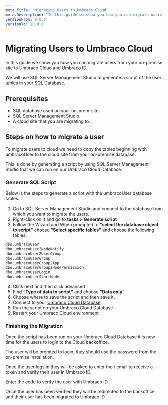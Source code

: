 ```yaml
---
meta.Title: "Migrating Users to Umbraco Cloud"
meta.Description: "In this guide we show you how you can migrate users from your existing on-premise site to Umbraco Cloud and Umbraco ID."
versionFrom: 8.0.0
versionTo: 10.0.0
---
```


# Migrating Users to Umbraco Cloud

In this guide we show you how you can migrate users from your on-premise site to Umbraco Cloud and Umbraco ID.

We will use SQL Server Management Studio to generate a script of the user tables in your SQL Database.

## Prerequisites

* SQL database used on your on-prem-site.
* SQL Server Management Studio.
* A cloud site that you are migrating to.

## Steps on how to migrate a user

To migrate users to cloud we need to copy the tables beginning with umbracoUser to the cloud site from your on-premise database.

This is done by generating a script by using SQL Server Management Studio that we can run on our Umbraco Cloud Database.

### Generate SQL Script

Below is the steps to generate a script with the umbracoUser database tables.

1. Go to SQL Server Management Studio and connect to the database from which you want to migrate the users.
2. Right-click on it and  go to **tasks > Generate script**
3. Follow the Wizard and When prompted to **"select the database object to script"** choose **“Select specific tables”** and choose the following tables:

```SQL
dbo.umbracoUser
dbo.umbracoUser2NodeNotify
dbo.umbracoUser2UserGroup
dbo.umbracoUserGroup
dbo.umbracoUserGroup2App
dbo.umbracoUserGroup2NodePermission
dbo.umbracoUserLogin
dbo.umbracoUserStartNode
```

4. Click next and then click advanced
5. Find **“Type of data to script”** and choose **“Data only”**
6. Choose where to save the script and then save it.
7. Connect to your [Umbraco Cloud Database](https://our.umbraco.com/documentation/Umbraco-Cloud/Databases/)
8. Run the script on your Umbraco Cloud Database
9. Restart your Umbraco Cloud environment

### Finishing the Migration

Once the script has been run on your Umbraco Cloud Database it is now time for the users to login to the Cloud backoffice.

The user will be promted to login, they should use the password from the on-premise installation.

Once the user logs in they will be asked to enter their email to receive a token and verify their user in Umbraco ID.

Enter the code to verify the user with Umbraco ID.

Once the user has been verified they will be redirected to the backoffice and their user has been migrated to Umbraco ID.